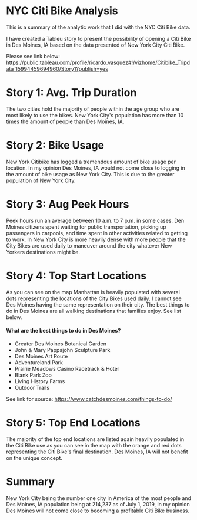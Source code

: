# NYC Citi Bike Analysis 
This is a summary of the analytic work that I did with the NYC Citi Bike data.

I have created a Tableu story to present the possibility of opening a Citi Bike in Des Moines, IA based on the data presented of New York City Citi Bike.  

Please see link below:
https://public.tableau.com/profile/ricardo.vasquez#!/vizhome/Citibike_Tripdata_15994459694960/Story1?publish=yes

# Story 1:  Avg. Trip Duration

The two cities hold the majority of people within the age group who are most likely to use the bikes.  New York City's population has more than 10 times the amount of people than Des Moines, IA.   

# Story 2:  Bike Usage

New York Citibike has logged a tremendous amount of bike usage per location.  In my opinion Des Moines, IA would not come close to logging in the amount of bike usage as New York City.  This is due to the greater population of New York City.  

# Story 3:  Aug Peek Hours

Peek hours run an average between 10 a.m. to 7 p.m. in some cases.  Den Moines citizens spent waiting for public transportation, picking up passengers in carpools, and time spent in other activities related to getting to work.  In New York City is more heavily dense with more people that the City Bikes are used daily to maneuver around the city whatever New Yorkers destinations might be.  

# Story 4:  Top Start Locations

As you can see on the map Manhattan is heavily populated with several dots representing the locations of the City Bikes used daily.  I cannot see Des Moines having the same representation on their city.  The best things to do in Des Moines are all walking destinations that families enjoy.  See list below.  

#### What are the best things to do in Des Moines?

- Greater Des Moines Botanical Garden
- John & Mary Pappajohn Sculpture Park
- Des Moines Art Route
- Adventureland Park
- Prairie Meadows Casino Racetrack & Hotel
- Blank Park Zoo
- Living History Farms
- Outdoor Trails

See link for source:  https://www.catchdesmoines.com/things-to-do/

# Story 5:  Top End Locations

The majority of the top end locations are listed again heavily populated in the Citi Bike use as you can see in the map with the orange and red dots representing the Citi Bike's final destination. Des Moines, IA will not benefit on the unique concept.   

# Summary 

New York City being the number one city in America of the most people and Des Moines, IA population being at 214,237 as of July 1, 2019, in my opinion Des Moines will not come close to becoming a profitable Citi Bike business.   